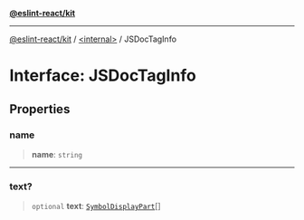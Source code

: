 [**@eslint-react/kit**](../../README.md)

***

[@eslint-react/kit](../../README.md) / [\<internal\>](../README.md) / JSDocTagInfo

# Interface: JSDocTagInfo

## Properties

### name

> **name**: `string`

***

### text?

> `optional` **text**: [`SymbolDisplayPart`](SymbolDisplayPart.md)[]
